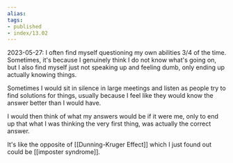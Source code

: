 ```yaml
---
alias:
tags:
- published
- index/13.02
---
```


2023-05-27: I often find myself questioning my own abilities 3/4 of the time. Sometimes, it's because I genuinely think I do not know what's going on, but I also find myself just not speaking up and feeling dumb, only ending up actually knowing things.

Sometimes I would sit in silence in large meetings and listen as people try to find solutions for things, usually because I feel like they would know the answer better than I would have. 

I would then think of what my answers would be if it were me, only to end up that what I was thinking the very first thing, was actually the correct answer. 

It's like the opposite of [[Dunning-Kruger Effect]] which I just found out could be [[imposter syndrome]].
